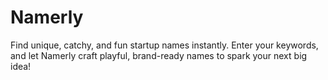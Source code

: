# Namerly
Find unique, catchy, and fun startup names instantly. Enter your keywords, and let Namerly craft playful, brand-ready names to spark your next big idea!
